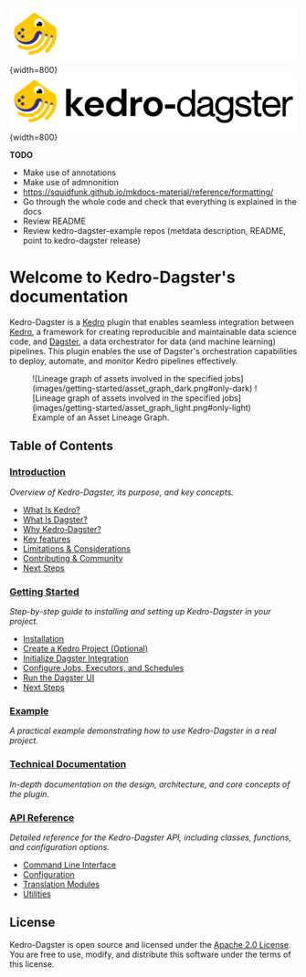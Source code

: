 ![](images/logo_dark.png#only-dark){width=800}
![](images/logo_light.png#only-light){width=800}

**TODO**

- Make use of annotations
- Make use of admnonition
- https://squidfunk.github.io/mkdocs-material/reference/formatting/
- Go through the whole code and check that everything is explained in the docs
- Review README
- Review kedro-dagster-example repos (metdata description, README, point to kedro-dagster release)

# Welcome to Kedro-Dagster's documentation

Kedro-Dagster is a [Kedro](https://kedro.readthedocs.io/) plugin that enables seamless integration between [Kedro](https://kedro.readthedocs.io/), a framework for creating reproducible and maintainable data science code, and [Dagster](https://dagster.io/), a data orchestrator for data (and machine learning) pipelines. This plugin enables the use of Dagster's orchestration capabilities to deploy, automate, and monitor Kedro pipelines effectively.

<figure markdown>
![Lineage graph of assets involved in the specified jobs](images/getting-started/asset_graph_dark.png#only-dark)
![Lineage graph of assets involved in the specified jobs](images/getting-started/asset_graph_light.png#only-light)
<figcaption>Example of an Asset Lineage Graph.</figcaption>
</figure>

## Table of Contents

### [Introduction](pages/intro.md)

  *Overview of Kedro-Dagster, its purpose, and key concepts.*

- [What Is Kedro?](pages/intro.md#what-is-kedro)
- [What Is Dagster?](pages/intro.md#what-is-dagster)
- [Why Kedro‑Dagster?](pages/intro.md#why-kedrodagster)
- [Key features](pages/intro.md#key-features)
- [Limitations & Considerations](pages/intro.md#limitations-and-considerations)
- [Contributing & Community](pages/intro.md#contributing-and-community)
- [Next Steps](pages/intro.md#next-steps)

### [Getting Started](pages/getting-started.md)

  *Step-by-step guide to installing and setting up Kedro-Dagster in your project.*

- [Installation](pages/getting-started.md#1-installation)
- [Create a Kedro Project (Optional)](pages/getting-started.md#2-create-a-kedro-project-optional)
- [Initialize Dagster Integration](pages/getting-started.md#3-initialize-dagster-integration)
- [Configure Jobs, Executors, and Schedules](pages/getting-started.md#4-configure-jobs-executors-and-schedules)
- [Run the Dagster UI](pages/getting-started.md#5-run-the-dagster-ui)
- [Next Steps](pages/getting-started.md#next-steps)

### [Example](pages/example.md)

  *A practical example demonstrating how to use Kedro-Dagster in a real project.*

### [Technical Documentation](pages/technical.md)

  *In-depth documentation on the design, architecture, and core concepts of the plugin.*

### [API Reference](pages/api.md)

  *Detailed reference for the Kedro-Dagster API, including classes, functions, and configuration options.*

- [Command Line Interface](pages/api.md#command-line-interface)
- [Configuration](pages/api.md#configuration)
- [Translation Modules](pages/api.md#translation-modules)
- [Utilities](pages/api.md#utilities)

## License

Kedro-Dagster is open source and licensed under the [Apache 2.0 License](https://www.apache.org/licenses/LICENSE-2.0).
You are free to use, modify, and distribute this software under the terms of this license.
